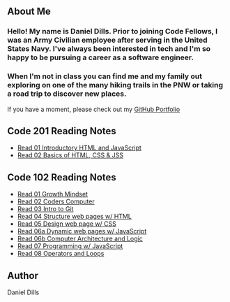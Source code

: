 ## About Me
### Hello! My name is Daniel Dills. Prior to joining Code Fellows, I was an Army Civilian employee after serving in the United States Navy. I've always been interested in tech and I'm so happy to be pursuing a career as a software engineer.
### When I'm not in class you can find me and my family out exploring on one of the many hiking trails in the PNW or taking a road trip to discover new places.

If you have a moment, please check out my [GitHub Portfolio](https://github.com/danieldills)

## Code 201 Reading Notes

- [Read 01 Introductory HTML and JavaScript](class-01.md)
- [Read 02 Basics of HTML, CSS & JSS](class-02.md)

## Code 102 Reading Notes

- [Read 01 Growth Mindset](class01.md)
- [Read 02 Coders Computer](class02.md)
- [Read 03 Intro to Git](class03.md)
- [Read 04 Structure web pages w/ HTML](class04.md)
- [Read 05 Design web page w/ CSS](class05.md)
- [Read 06a Dynamic web pages w/ JavaScript](class06a.md)
- [Read 06b Computer Architecture and Logic](class06b.md)
- [Read 07 Programming w/ JavaScript](class07.md)
- [Read 08 Operators and Loops](class08.md)


## Author
Daniel Dills



